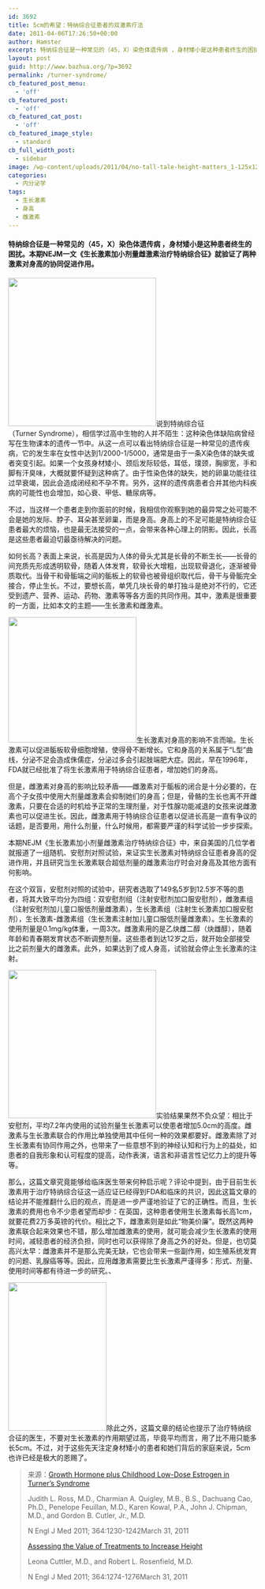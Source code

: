 ```yaml
---
id: 3692
title: 5cm的希望：特纳综合征患者的双激素疗法
date: 2011-04-06T17:26:50+00:00
author: Hamster
excerpt: 特纳综合征是一种常见的（45，X）染色体遗传病 ，身材矮小是这种患者终生的困扰。本期NEJM一文《用于特纳综合征患者的生长激素与儿童小剂量雌激素》就验证了两种激素对身高的协同促进作用。
layout: post
guid: http://www.bazhua.org/?p=3692
permalink: /turner-syndrome/
cb_featured_post_menu:
  - 'off'
cb_featured_post:
  - 'off'
cb_featured_cat_post:
  - 'off'
cb_featured_image_style:
  - standard
cb_full_width_post:
  - sidebar
image: /wp-content/uploads/2011/04/no-tall-tale-height-matters_1-125x125.jpg
categories:
  - 内分泌学
tags:
  - 生长激素
  - 身高
  - 雌激素
---
```

<h4 style="text-align: left;">
  特纳综合征是一种常见的（45，X）染色体遗传病 ，身材矮小是这种患者终生的困扰。本期NEJM一文《生长激素加小剂量雌激素治疗特纳综合征》就验证了两种激素对身高的协同促进作用。
</h4>

[<img class="size-medium wp-image-3693 alignright" title="turner" src="/wp-content/uploads/2011/04/turner-300x300.jpg" alt="" width="300" height="300" srcset="/wp-content/uploads/2011/04/turner-300x300.jpg 300w, /wp-content/uploads/2011/04/turner-150x150.jpg 150w, /wp-content/uploads/2011/04/turner-125x125.jpg 125w, /wp-content/uploads/2011/04/turner.jpg 420w" sizes="(max-width: 300px) 100vw, 300px" />](/wp-content/uploads/2011/04/turner.jpg)说到特纳综合征（Turner Syndrome），相信学过高中生物的人并不陌生：这种染色体缺陷病曾经写在生物课本的遗传一节中。从这一点可以看出特纳综合征是一种常见的遗传疾病，它的发生率在女性中达到1/2000-1/5000，通常是由于一条X染色体的缺失或者突变引起。如果一个女孩身材矮小、颈后发际较低，耳低，璞颈，胸廓宽，手和脚有汗臭味，大概就要怀疑到这种病了。由于性染色体的缺失，她的卵巢功能往往过早衰竭，因此会造成闭经和不孕不育。另外，这样的遗传病患者合并其他内科疾病的可能性也会增加，如心衰、甲低、糖尿病等。

不过，当这样一个患者走到你面前的时候，我相信你观察到她的最异常之处可能不会是她的发际、脖子、耳朵甚至卵巢，而是身高。身高上的不足可能是特纳综合征患者最大的烦恼，也是最无法接受的一点，会带来各种心理上的阴影。因此，长高是这些患者最迫切最亟待解决的问题。

如何长高？表面上来说，长高是因为人体的骨头尤其是长骨的不断生长——长骨的间充质先形成透明软骨，随着人体发育，软骨长大增粗，出现软骨退化，逐渐被骨质取代。当骨干和骨骺端之间的骺板上的软骨也被骨组织取代后，骨干与骨骺完全接合，停止生长。不过，要想长高，单凭几块长骨的单打独斗是绝对不行的，它还受到遗产、营养、运动、药物、激素等等各方面的共同作用。其中，激素是很重要的一方面，比如本文的主题——生长激素和雌激素。

[<img class="alignright size-full wp-image-3694" title="1422998_f260" src="/wp-content/uploads/2011/04/1422998_f260.jpg" alt="" width="260" height="254" srcset="/wp-content/uploads/2011/04/1422998_f260.jpg 260w, /wp-content/uploads/2011/04/1422998_f260-150x146.jpg 150w" sizes="(max-width: 260px) 100vw, 260px" />](/wp-content/uploads/2011/04/1422998_f260.jpg)生长激素对身高的影响不言而喻。生长激素可以促进骺板软骨细胞增殖，使得骨不断增长。它和身高的关系属于“L型”曲线，分泌不足会造成侏儒症，分泌过多会引起肢端肥大症。因此，早在1996年，FDA就已经批准了将生长激素用于特纳综合征患者，增加她们的身高。

但是，雌激素对身高的影响比较矛盾——雌激素对于骺板的闭合是十分必要的，在高个子女孩中使用大剂量雌激素会抑制她们的身高；但是，骨骼的生长也离不开雌激素，只要在合适的时机给予正常的生理剂量，对于性腺功能减退的女孩来说雌激素也可以促进生长。因此，雌激素用于特纳综合征患者以促进长高是一直有争议的话题，是否要用，用什么剂量，什么时候用，都需要严谨的科学试验一步步探索。

本期NEJM《生长激素加小剂量雌激素治疗特纳综合征》中，来自美国的几位学者就报道了一组随机、安慰剂对照试验，来证实生长激素对特纳综合征患者身高的促进作用，并且研究当生长激素联合超低剂量的雌激素治疗时会对身高及其他方面有何影响。

在这个双盲，安慰剂对照的试验中，研究者选取了149名5岁到12.5岁不等的患者，将其大致平均分为四组：双安慰剂组（注射安慰剂加口服安慰剂），雌激素组（注射安慰剂加儿童口服低剂量雌激素），生长激素组（注射生长激素加口服安慰剂），生长激素-雌激素组（生长激素注射加儿童口服低剂量雌激素）。生长激素的使用剂量是0.1mg/kg体重，一周3次。雌激素用的是乙炔雌二醇（炔雌醇），随着年龄和青春期发育状态不断调整剂量。这些患者到达12岁之后，就开始全部接受比之前剂量大的雌激素。此外，如果达到了成人身高，试验就会停止生长激素的注射。

[<img class="alignleft size-medium wp-image-3696" title="no-tall-tale-height-matters_1" src="/wp-content/uploads/2011/04/no-tall-tale-height-matters_1-300x300.jpg" alt="" width="300" height="300" srcset="/wp-content/uploads/2011/04/no-tall-tale-height-matters_1-300x300.jpg 300w, /wp-content/uploads/2011/04/no-tall-tale-height-matters_1-150x150.jpg 150w, /wp-content/uploads/2011/04/no-tall-tale-height-matters_1-125x125.jpg 125w, /wp-content/uploads/2011/04/no-tall-tale-height-matters_1.jpg 320w" sizes="(max-width: 300px) 100vw, 300px" />](/wp-content/uploads/2011/04/no-tall-tale-height-matters_1.jpg)实验结果果然不负众望：相比于安慰剂，平均7.2年内使用的试验剂量生长激素可以使患者增加5.0cm的高度。雌激素与生长激素联合的作用比单独使用其中任何一种的效果都要好。雌激素除了对生长激素有协同作用之外，也带来了一些意想不到的神经认知和行为上的益处，如患者的自我形象和认可程度的提高，动作表演，语言和非语言性记忆力上的提升等等。

那么，这篇文章究竟能够给临床医生带来何种启示呢？评论中提到，由于目前生长激素用于治疗特纳综合征这一适应证已经得到FDA和临床的共识，因此这篇文章的结论并不能推翻什么旧的观点，而是进一步严谨地验证了它的正确性。而且，生长激素的费用也令不少患者望而却步：在英国，这种患者使用生长激素每长高1cm，就要花费2万多英镑的代价。相比之下，雌激素则是如此“物美价廉”。既然这两种激素联合起来效果也不错，那么增加雌激素的使用，就可能会减少生长激素的使用时间，减轻患者的经济负担，同时也可以获得除了身高之外的好处。但是，也切莫高兴太早：雌激素并不是那么完美无缺，它也会带来一些副作用，如生殖系统发育的问题、乳腺癌等等。因此，应用雌激素需要比生长激素严谨得多：形式、剂量、使用时间等都有待进一步的研究。、

[<img class="alignright size-medium wp-image-3697" title="height-matters" src="/wp-content/uploads/2011/04/height-matters-199x300.jpg" alt="" width="199" height="300" srcset="/wp-content/uploads/2011/04/height-matters-199x300.jpg 199w, /wp-content/uploads/2011/04/height-matters-99x150.jpg 99w, /wp-content/uploads/2011/04/height-matters.jpg 337w" sizes="(max-width: 199px) 100vw, 199px" />](/wp-content/uploads/2011/04/height-matters.jpg)除此之外，这篇文章的结论也提示了治疗特纳综合征的医生，不要对生长激素的作用期望过高，毕竟平均而言，用了比不用只能多长5cm。不过，对于这些先天注定身材矮小的患者和她们背后的家庭来说，5cm也许已经是极大的恩赐了。

> 来源：[Growth Hormone plus Childhood Low-Dose Estrogen in Turner&#8217;s Syndrome](http://www.nejm.org/doi/full/10.1056/NEJMoa1005669)
> 
> Judith L. Ross, M.D., Charmian A. Quigley, M.B., B.S., Dachuang Cao, Ph.D., Penelope Feuillan, M.D., Karen Kowal, P.A., John J. Chipman, M.D., and Gordon B. Cutler, Jr., M.D.
> 
> N Engl J Med 2011; 364:1230-1242March 31, 2011
> 
> [Assessing the Value of Treatments to Increase Height](http://www.nejm.org/doi/full/10.1056/NEJMe1012987)
> 
> Leona Cuttler, M.D., and Robert L. Rosenfield, M.D.
> 
> N Engl J Med 2011; 364:1274-1276March 31, 2011
